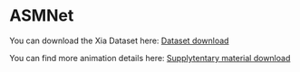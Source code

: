 # ASMNet
You can download the Xia Dataset here:
[Dataset download](https://drive.google.com/file/d/1kdC-5rB0uHSt_mc4rxwHnpe2q_5TIGrm/view?usp=drive_link)

You can find more animation details here:
[Supplytentary material download](https://docs.google.com/presentation/d/1oywwCiXDI5uUiZLU8y4ym0kSP0NGmGdp/edit?usp=drive_link&ouid=114665719351320935762&rtpof=true&sd=true)

